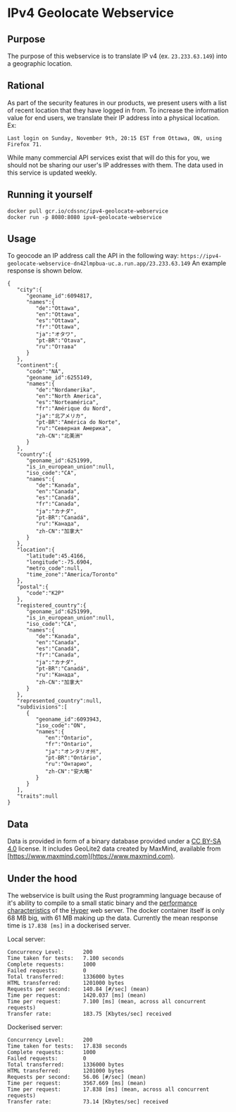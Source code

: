 # IPv4 Geolocate Webservice

## Purpose

The purpose of this webservice is to translate IP v4 (ex. `23.233.63.149`) into a geographic location. 

## Rational

As part of the security features in our products, we present users with a list of recent location that they have logged in from. To increase the information value for end users, we translate their IP address into a physical location. Ex:

```
Last login on Sunday, November 9th, 20:15 EST from Ottawa, ON, using Firefox 71.
```

While many commercial API services exist that will do this for you, we should not be sharing our user's IP addresses with them. The data used in this service is updated weekly.

## Running it yourself

```
docker pull gcr.io/cdssnc/ipv4-geolocate-webservice
docker run -p 8080:8080 ipv4-geolocate-webservice
```

## Usage
To geocode an IP address call the API in the following way: `https://ipv4-geolocate-webservice-dn42lmpbua-uc.a.run.app/23.233.63.149`
An example response is shown below.
```
{
   "city":{
      "geoname_id":6094817,
      "names":{
         "de":"Ottawa",
         "en":"Ottawa",
         "es":"Ottawa",
         "fr":"Ottawa",
         "ja":"オタワ",
         "pt-BR":"Otava",
         "ru":"Оттава"
      }
   },
   "continent":{
      "code":"NA",
      "geoname_id":6255149,
      "names":{
         "de":"Nordamerika",
         "en":"North America",
         "es":"Norteamérica",
         "fr":"Amérique du Nord",
         "ja":"北アメリカ",
         "pt-BR":"América do Norte",
         "ru":"Северная Америка",
         "zh-CN":"北美洲"
      }
   },
   "country":{
      "geoname_id":6251999,
      "is_in_european_union":null,
      "iso_code":"CA",
      "names":{
         "de":"Kanada",
         "en":"Canada",
         "es":"Canadá",
         "fr":"Canada",
         "ja":"カナダ",
         "pt-BR":"Canadá",
         "ru":"Канада",
         "zh-CN":"加拿大"
      }
   },
   "location":{
      "latitude":45.4166,
      "longitude":-75.6904,
      "metro_code":null,
      "time_zone":"America/Toronto"
   },
   "postal":{
      "code":"K2P"
   },
   "registered_country":{
      "geoname_id":6251999,
      "is_in_european_union":null,
      "iso_code":"CA",
      "names":{
         "de":"Kanada",
         "en":"Canada",
         "es":"Canadá",
         "fr":"Canada",
         "ja":"カナダ",
         "pt-BR":"Canadá",
         "ru":"Канада",
         "zh-CN":"加拿大"
      }
   },
   "represented_country":null,
   "subdivisions":[
      {
         "geoname_id":6093943,
         "iso_code":"ON",
         "names":{
            "en":"Ontario",
            "fr":"Ontario",
            "ja":"オンタリオ州",
            "pt-BR":"Ontário",
            "ru":"Онтарио",
            "zh-CN":"安大略"
         }
      }
   ],
   "traits":null
}
```

## Data
Data is provided in form of a binary database provided under a [CC BY-SA 4.0](https://creativecommons.org/licenses/by-sa/4.0/) license. It includes GeoLite2 data created by MaxMind, available from [https://www.maxmind.com](https://www.maxmind.com).

## Under the hood
The webservice is built using the Rust programming language because of it's ability to compile to a small static binary and the [performance characteristics](https://www.techempower.com/benchmarks/#section=data-r18&hw=ph&test=json) of the [Hyper](https://github.com/hyperium/hyper) web server. The docker container itself is only 68 MB big, with 61 MB making up the data. Currently the mean response time is `17.838 [ms]` in a dockerised server.

Local server:
```
Concurrency Level:      200
Time taken for tests:   7.100 seconds
Complete requests:      1000
Failed requests:        0
Total transferred:      1336000 bytes
HTML transferred:       1201000 bytes
Requests per second:    140.84 [#/sec] (mean)
Time per request:       1420.037 [ms] (mean)
Time per request:       7.100 [ms] (mean, across all concurrent requests)
Transfer rate:          183.75 [Kbytes/sec] received
```

Dockerised server:
```
Concurrency Level:      200
Time taken for tests:   17.838 seconds
Complete requests:      1000
Failed requests:        0
Total transferred:      1336000 bytes
HTML transferred:       1201000 bytes
Requests per second:    56.06 [#/sec] (mean)
Time per request:       3567.669 [ms] (mean)
Time per request:       17.838 [ms] (mean, across all concurrent requests)
Transfer rate:          73.14 [Kbytes/sec] received
```
